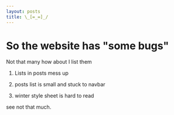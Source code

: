 ```yaml
---
layout: posts
title: \_[=_=]_/
---
```

So the website has "some bugs"
================================

Not that many how about I list them

1. Lists in posts mess up

2. posts list is small and stuck to navbar

3. winter style sheet is hard to read

see not that much.
